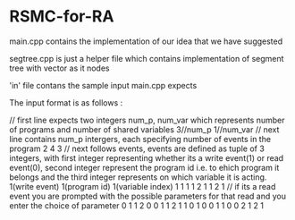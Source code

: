 # RSMC-for-RA
main.cpp contains the implementation of our idea that we have suggested

segtree.cpp is just a helper file which contains implementation of segment tree with vector as it nodes

'in' file contans the sample input main.cpp expects

The input format is as follows : 

// first line expects two integers num_p, num_var which represents number of programs and number of shared variables
3//num_p 1//num_var
// next line contains num_p intergers, each specifying number of events in the program 
2 4 3
// next follows events, events are defined as tuple of 3 integers, with first integer representing whether its a write event(1) or read event(0), second integer represent the program id i.e. to ehich program it belongs and the third integer represents on which variable it is acting.
1(write event) 1(program id) 1(variable index)
1 1 1
1 2 1
1 2 1
// if its a read event you are prompted with the possible parameters for that read and you enter the choice of parameter
0 1 1
2 0
0 1 1
2 1
1 0 1
0 0 1
1 0
0 2 1
2 1
